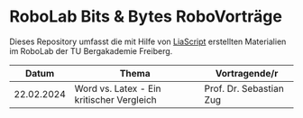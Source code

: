 # RoboLab Bits & Bytes RoboVorträge

Dieses Repository umfasst die mit Hilfe von [LiaScript]() erstellten Materialien im RoboLab der TU Bergakademie Freiberg.

| Datum | Thema | Vortragende/r |
|-----|-----|----|
| 22.02.2024 | Word vs. Latex - Ein kritischer Vergleich | Prof. Dr. Sebastian Zug |